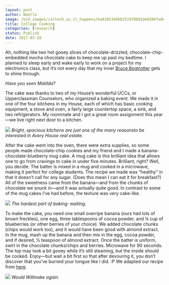 ```yaml
---
layout: post
author: Noelle
image: /old_images/caltech_as_it_happens/6a0105349b8251970b01b8d268fe8e970c.gif
title: College Cooking
categories: [research]
status: Publish
date: 2017-03-20
---
```



Ah, nothing like two hot gooey slices of chocolate-drizzled, chocolate-chip-embedded mocha chocolate cake to keep me up past my bedtime. I planned to sleep early and wake early to work on a project for my electronics class, but it’s not every day that my inner [Bruce Bogtrotter](https://www.youtube.com/watch?v=G-43FEaWcf0) gets to shine through.

*Have you seen *Matilda*?*

The cake was thanks to two of my House’s wonderful UCCs, or Upperclassman Counselors, who organized a baking event. We made it in one of the four kitchens in my House, each of which has basic cooking equipment, a stove and oven, a fairly large countertop space, a sink, and two refrigerators. My roommate and I got a great room assignment this year—we live right next door to a kitchen.


![](/old_images/caltech_as_it_happens/6a0105349b8251970b01b7c8de9bcd970b.jpg)
*Bright, spacious kitchens are just one of the many reasonsto be interested in Avery House real estate.*

After the cake went into the oven, there were extra supplies, so some people made chocolate-chip cookies and my friend and I made a banana-chocolate-blueberry mug cake. A mug cake is this brilliant idea that allows one to go from cravings to cake in under five minutes. Brilliant, right? Well, you decide. The batter is mixed in a mug and cooked in a microwave, making it perfect for college students. The recipe we made was “healthy” in that it doesn’t call for any sugar. (Does this mean I can eat it for breakfast?) All of the sweetness came from the banana—and from the chunks of chocolate we snuck in—and it was actually quite good. In contrast to some of the mug cakes I’ve had before, the texture was very cake-like.


![](/old_images/caltech_as_it_happens/6a0105349b8251970b01bb0981d07c970d.jpg)
*The hardest part of baking: waiting.*

To make the cake, you need one small overripe banana (ours had lots of brown freckles), one egg, three tablespoons of cocoa powder, and ¼ cup of blueberries (or other berries of your choice). We added chocolate chunks (chips would work too), and it would have been good with almond extract. In the mug, mash up the banana and then mix in the egg, cocoa powder, and if desired, ½ teaspoon of almond extract. Once the batter is uniform, swirl in the chocolate chunks/chips and berries. Microwave for 90 seconds. The top may look a bit gooey while it’s still steaming, but the inside should be cooked. Enjoy—but wait a bit first so that after devouring it, you don’t discover that you’ve burned your tongue like I did. :P We adapted our recipe from [here](https://thebigmansworld.com/2016/01/21/healthy-4-ingredient-1-minute-chocolate-raspberry-cake/).


![](/old_images/caltech_as_it_happens/6a0105349b8251970b01bb0981d059970d.jpg)
*Would Willmake again.*

